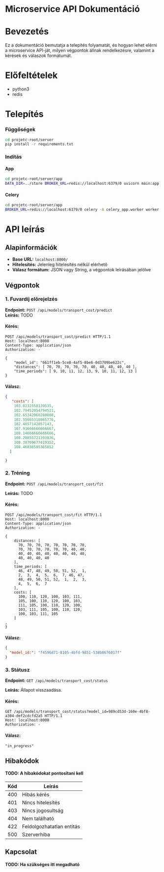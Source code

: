 # Microservice API Dokumentáció

# Bevezetés
Ez a dokumentáció bemutatja a telepítés folyamatát, és hogyan lehet elérni a microservice API-ját, milyen végpontok állnak rendelkezésre, valamint a kérések és válaszok formátumát.

# Előfeltételek
- python3
- redis

# Telepítés

### Függőségek
```bash
cd projetc-root/server
pip install -r requirements.txt
```

### Indítás
#### App
```bash
cd projetc-root/server/app
DATA_DIR=../store BROKER_URL=redis://localhost:6379/0 uvicorn main:app --reload --host 0.0.0.0 --port 8000
```
#### Celery
```bash
cd projetc-root/server/app
BROKER_URL=redis://localhost:6379/0 celery -A celery_app.worker worker -l info
```

# API leírás

## Alapinformációk
- **Base URL:** `localhost:8000/`
- **Hitelesítés:** Jelenleg hitelesítés nélkül elérhető
- **Válasz formátum:** JSON vagy String, a végpontok leírásában jelölve

## Végpontok

### 1. Fuvardíj előrejelzés
**Endpoint:** `POST /api/models/transport_cost/predict`  
**Leírás:** TODO

#### Kérés:
```http
POST /api/models/transport_cost/predict HTTP/1.1
Host: localhost:8000
Content-Type: application/json
Authorization: -

{
    "model_id": "661ff1eb-5ce8-4af5-8be6-0d3709be622c",
    "distances": [ 70, 70, 70, 70, 70, 40, 40, 40, 40, 40 ],
    "time_periods": [ 9, 10, 11, 12, 13, 9, 10, 11, 12, 13 ]
}
```

#### Válasz:
```json
{
   "costs": [
    103.0232558139535,
    102.79452054794521,
    102.65342960288808,
    102.55665310865776,
    102.4857142857143,
    107.91666666666667,
    108.14666666666666,
    108.28855721393036,
    108.38709677419352,
    108.46036585365852
  ]

}
```

### 2. Tréning
**Endpoint:** `POST /api/models/transport_cost/fit`

**Leírás:** TODO

#### Kérés:
```http
POST /api/models/transport_cost/fit HTTP/1.1
Host: localhost:8000
Content-Type: application/json
Authorization: -

{
    distances: [ 
      70, 70, 70, 70, 70, 70, 70, 70,
      70, 70, 70, 70, 70, 70, 40, 40,
      40, 40, 40, 40, 40, 40, 40, 40,
      40, 40, 40, 40 
    ],
    time_periods: [
      46, 47, 48, 49, 50, 51, 52,  1,
      2,  3,  4,  5,  6,  7, 46, 47,
      48, 49, 50, 51, 52,  1,  2,  3,
      4,  5,  6,  7
    ],
    costs: [
      100, 110, 120, 100, 103, 111,
      105, 100, 110, 120, 100, 103,
      111, 105, 100, 110, 120, 100,
      103, 111, 105, 100, 110, 120,
      100, 103, 111, 105
    ]
,
}
```

#### Válasz:
```json
{
  "model_id:": "f4596d71-8105-4bfd-9851-538b0676017f"
}
```

### 3. Státusz
**Endpoint:** `GET /api/models/transport_cost/status`

**Leírás:** Állapot visszaadása.

#### Kérés:
```http
GET /api/models/transport_cost/status?model_id=989cd53d-160e-4bf8-a304-def2cdcfd2a5 HTTP/1.1
Host: localhost:8000
Authorization: -
```

#### Válasz:
```
"in_progress"
```

## Hibakódok
#### TODO: A hibakódokat pontosítani kell
| Kód  | Leírás |
|-------|-----------|
| 400   | Hibás kérés |
| 401   | Nincs hitelesítés |
| 403   | Nincs jogosultság |
| 404   | Nem található |
| 422   | Feldolgozhatatlan entitás |
| 500   | Szerverhiba |

## Kapcsolat
#### TODO: Ha szükséges itt megadható

